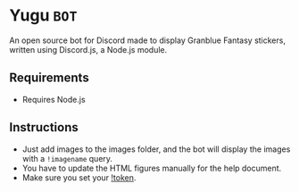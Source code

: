 # Yugu `BOT`

An open source bot for Discord made to display Granblue Fantasy stickers, written using Discord.js, a Node.js module.

## Requirements
* Requires Node.js

## Instructions
* Just add images to the images folder, and the bot will display the images with a `!imagename` query.
* You have to update the HTML figures manually for the help document.
* Make sure you set your [!token](https://discordapp.com/developers/).